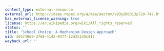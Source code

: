 ```yaml
---
content_type: external-resource
external_url: http://ideas.repec.org/a/aea/aecrev/v93y2003i3p729-747.html
has_external_license_warning: true
license: https://en.wikipedia.org/wiki/All_rights_reserved
status: ''
title: 'School Choice: A Mechanism Design Approach'
uid: 365740e9-37d8-4142-8477-12435239c417
wayback_url: ''
---
```

